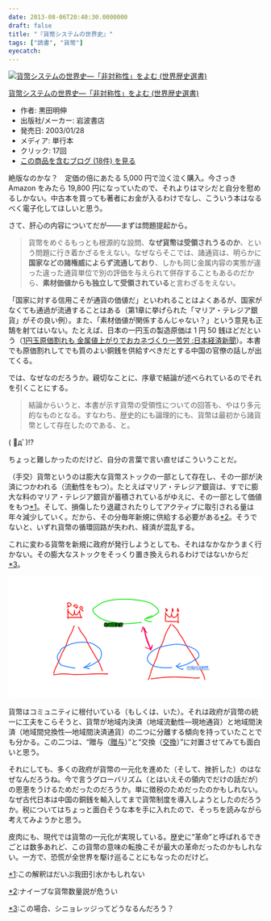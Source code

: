 ```yaml
---
date: 2013-08-06T20:40:30.0000000
draft: false
title: "『貨幣システムの世界史』"
tags: ["読書", "貨幣"]
eyecatch: 
---
```

<p><div class="hatena-asin-detail"><a href="http://www.amazon.co.jp/exec/obidos/ASIN/4000268414/bestylesnet-22/"><img src="https://images-fe.ssl-images-amazon.com/images/I/514BPVYTABL._SL160_.jpg" class="hatena-asin-detail-image" alt="貨幣システムの世界史―「非対称性」をよむ (世界歴史選書)" title="貨幣システムの世界史―「非対称性」をよむ (世界歴史選書)"></a><div class="hatena-asin-detail-info"><p class="hatena-asin-detail-title"><a href="http://www.amazon.co.jp/exec/obidos/ASIN/4000268414/bestylesnet-22/">貨幣システムの世界史―「非対称性」をよむ (世界歴史選書)</a></p><ul><li><span class="hatena-asin-detail-label">作者:</span> 黒田明伸</li><li><span class="hatena-asin-detail-label">出版社/メーカー:</span> 岩波書店</li><li><span class="hatena-asin-detail-label">発売日:</span> 2003/01/28</li><li><span class="hatena-asin-detail-label">メディア:</span> 単行本</li><li> <span class="hatena-asin-detail-label">クリック</span>: 17回</li><li><a href="http://d.hatena.ne.jp/asin/4000268414/bestylesnet-22" target="_blank">この商品を含むブログ (18件) を見る</a></li></ul></div><div class="hatena-asin-detail-foot"></div></div></p><p>絶版なのかな？　定価の倍にあたる 5,000 円で泣く泣く購入。今さっき Amazon をみたら 19,800 円になっていたので、それよりはマシだと自分を慰めるしかない。中古本を買っても著者にお金が入るわけでなし、こういう本はなるべく電子化してほしいと思う。</p><p>さて、肝心の内容についてだが――まずは問題提起から。</p>

<blockquote>
<p>貨幣をめぐるもっとも根源的な設問、<b>なぜ貨幣は受領されうるのか</b>、という問題に行き着かざるをえない。なぜならそこでは、諸通貨は、明らかに<b>国家などの諸権威によらず流通しており</b>、しかも同じ金属内容の実態が違った違った通貨単位で別の評価を与えられて併存することもあるのだから、<b>素材価値からも独立して受領されている</b>と言わざるをえない。</p>

</blockquote>
<p>「国家に対する信用こそが通貨の価値だ」といわれることはよくあるが、国家がなくても通過が流通することはある（第1章に挙げられた「マリア・テレジア銀貨」がその良い例）。また、「素材価値が関係するんじゃない？」という意見も正鵠を射てはいない。たとえば、日本の一円玉の製造原価は 1 円 50 銭ほどだという（<a href="http://www.nikkei.com/article/DGXNASDJ1900X_R20C11A5000000/">1&#x5186;&#x7389;&#x539F;&#x4FA1;&#x5272;&#x308C;&#x3082; &#x91D1;&#x5C5E;&#x5024;&#x4E0A;&#x304C;&#x308A;&#x3067;&#x304A;&#x30AB;&#x30CD;&#x3065;&#x304F;&#x308A;&#x4E00;&#x82E6;&#x52B4; :&#x65E5;&#x672C;&#x7D4C;&#x6E08;&#x65B0;&#x805E;</a>）。本書でも原価割れしてでも質のよい銅銭を供給すべきだとする中国の官僚の話しが出てくる。</p><p>では、なぜなのだろうか。親切なことに、序章で結論が述べられているのでそれを引くことにする。</p>

<blockquote>
<p>結論からいうと、本書が示す貨幣の受領性についての回答も、やはり多元的なものとなる。すなわち、歴史的にも論理的にも、貨幣は最初から諸貨幣として存在したのである、と。</p>

</blockquote>
<p>( ﾟдﾟ)!?</p><p>ちょっと難しかったのだけど、自分の言葉で言い直せばこういうことだ。</p><p>（手交）貨幣というのは膨大な貨幣ストックの一部として存在し、その一部が決済につかわれる（流動性をもつ）。たとえばマリア・テレジア銀貨は、すでに膨大な料のマリア・テレジア銀貨が蓄積されているがゆえに、その一部として価値をもつ<a href="#f-7901c766" name="fn-7901c766" title="この解釈はだいぶ我田引水かもしれない">*1</a>。そして、損傷したり退蔵されたりしてアクティブに取引される量は年々減少していく。だから、その分毎年新規に供給する必要がある<a href="#f-682641e9" name="fn-682641e9" title="ナイーブな貨幣数量説が危うい">*2</a>。そうでないと、いずれ貨幣の循環回路が失われ、経済が混乱する。</p><p>これに変わる貨幣を新規に政府が発行しようとしても、それはなかなかうまく行かない。その膨大なストックをそっくり置き換えられるわけではないからだ<a href="#f-cf4e87b0" name="fn-cf4e87b0" title="この場合、シニョレッジってどうなるんだろう？">*3</a>。</p><p><span itemscope itemtype="http://schema.org/Photograph"><img src="20130806201313.png" alt="f:id:daruyanagi:20130806201313p:plain" title="f:id:daruyanagi:20130806201313p:plain" class="hatena-fotolife" itemprop="image"></span></p><p>貨幣はコミュニティに根付いている（もしくは、いた）。それは政府が貨幣の統一に工夫をこらそうと、貨幣が地域内決済（地域流動性―現地通貨）と地域間決済（地域間兌換性―地域間決済通貨）の二つに分離する傾向を持っていたことでも分かる。この二つは、“贈与（<a href="https://blog.daruyanagi.jp/category/%E8%B4%88%E4%B8%8E">&#x8D08;&#x4E0E;</a>）”と“交換（<a href="https://blog.daruyanagi.jp/category/%E4%BA%A4%E6%8F%9B">&#x4EA4;&#x63DB;</a>）”に対置させてみても面白いと思う。</p><p>それにしても、多くの政府が貨幣の一元化を進めた（そして、挫折した）のはなぜなんだろうね。今で言うグローバリズム（とはいえその領内でだけの話だが）の恩恵をうけるためだったのだろうか。単に徴税のためだったのかもしれない。なぜ古代日本は中国の銅銭を輸入してまで貨幣制度を導入しようとしたのだろうか。税についてはちょっと面白そうな本を手に入れたので、そっちを読みながら考えてみようかと思う。</p><p>皮肉にも、現代では貨幣の一元化が実現している。歴史に“革命”と呼ばれるできごとは数多あれど、この貨幣の意味の転換こそが最大の革命だったのかもしれない。一方で、恐慌が全世界を駆け巡ることにもなったのだけど。</p>
<div class="footnote">
<p class="footnote"><a href="#fn-7901c766" name="f-7901c766" class="footnote-number">*1</a><span class="footnote-delimiter">:</span><span class="footnote-text">この解釈はだいぶ我田引水かもしれない</span></p>
<p class="footnote"><a href="#fn-682641e9" name="f-682641e9" class="footnote-number">*2</a><span class="footnote-delimiter">:</span><span class="footnote-text">ナイーブな貨幣数量説が危うい</span></p>
<p class="footnote"><a href="#fn-cf4e87b0" name="f-cf4e87b0" class="footnote-number">*3</a><span class="footnote-delimiter">:</span><span class="footnote-text">この場合、シニョレッジってどうなるんだろう？</span></p>
</div>